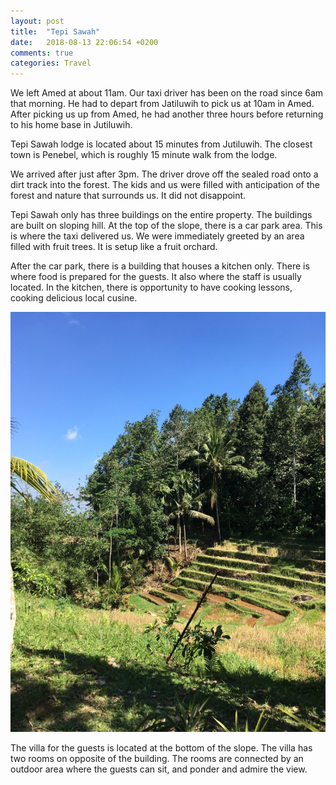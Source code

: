 ```yaml
---
layout: post
title:  "Tepi Sawah"
date:   2018-08-13 22:06:54 +0200
comments: true
categories: Travel
---
```


We left Amed at about 11am. Our taxi driver has been on the road since 6am that morning. He had to depart from Jatiluwih to pick us at 10am in Amed. After picking us up from Amed, he had another three hours before returning to his home base in Jutiluwih.

Tepi Sawah lodge is located about 15 minutes from Jutiluwih. The closest town is Penebel, which is roughly 15 minute walk from the lodge.

We arrived after just after 3pm. The driver drove off the sealed road onto a dirt track into the forest. The kids and us were filled with anticipation of the forest and nature that surrounds us. It did not disappoint.

Tepi Sawah only has three buildings on the entire property. The buildings are built on sloping hill. At the top of the slope, there is a car park area. This is where the taxi delivered us. We were immediately greeted by an area filled with fruit trees. It is setup like a fruit orchard.

After the car park, there is a building that houses a kitchen only. There is where food is prepared for the guests. It also where the staff is usually located. In the kitchen, there is opportunity to have cooking lessons, cooking delicious local cusine.

![View of rice fields](https://raw.githubusercontent.com/tyc/tyc.github.io/master/_images/2019-07-30_08-05-44.JPG)

The villa for the guests is located at the bottom of the slope. The villa has two rooms on opposite of the building. The rooms are connected by an outdoor area where the guests can sit, and ponder and admire the view.


